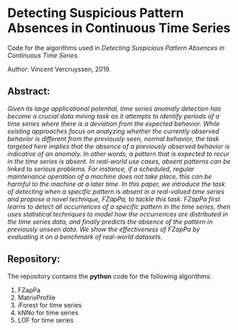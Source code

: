 # Detecting Suspicious Pattern Absences in Continuous Time Series

Code for the algorithms used in *Detecting Suspicious Pattern Absences in Continuous Time Series*.

Author: Vincent Vercruyssen, 2019.

## Abstract:

*Given its large applicational potential, time series anomaly detection has become a crucial data mining task as it attempts to identify periods of a time series where there is a deviation from the expected behavior. While existing approaches focus on analyzing whether the currently observed behavior is different from the previously seen, normal behavior, the task targeted here implies that the absence of a previously observed behavior is indicative of an anomaly. In other words, a pattern that is expected to recur in the time series is absent. In real-world use cases, absent patterns can be linked to serious problems. For instance, if a scheduled, regular maintenance operation of a machine does not take place, this can be harmful to the machine at a later time. In this paper, we introduce the task of detecting when a specific pattern is absent in a real-valued time series and propose a novel technique, FZapPa, to tackle this task. FZapPa first learns to detect all occurrences of a specific pattern in the time series, then uses statistical techniques to model how the occurrences are distributed in the time series data, and finally predicts the absence of the pattern in previously unseen data. We show the effectiveness of FZapPa by evaluating it on a benchmark of real-world datasets.*

## Repository:

The repository contains the **python** code for the following algorithms:

1. FZapPa
2. MatrixProfile
3. iForest for time series
4. kNNo for time series
5. LOF for time series


